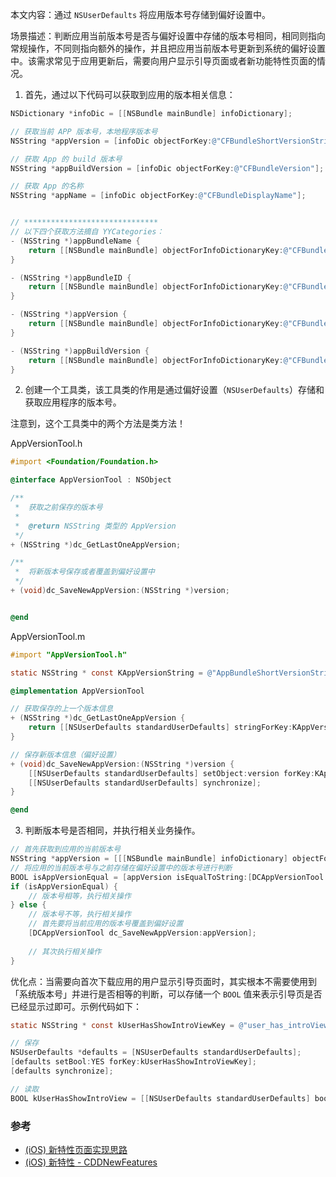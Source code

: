 本文内容：通过 `NSUserDefaults` 将应用版本号存储到偏好设置中。

场景描述：判断应用当前版本号是否与偏好设置中存储的版本号相同，相同则指向常规操作，不同则指向额外的操作，并且把应用当前版本号更新到系统的偏好设置中。该需求常见于应用更新后，需要向用户显示引导页面或者新功能特性页面的情况。

1. 首先，通过以下代码可以获取到应用的版本相关信息：
```objectivec
NSDictionary *infoDic = [[NSBundle mainBundle] infoDictionary];

// 获取当前 APP 版本号，本地程序版本号
NSString *appVersion = [infoDic objectForKey:@"CFBundleShortVersionString"];

// 获取 App 的 build 版本号
NSString *appBuildVersion = [infoDic objectForKey:@"CFBundleVersion"];

// 获取 App 的名称
NSString *appName = [infoDic objectForKey:@"CFBundleDisplayName"];


// ******************************
// 以下四个获取方法摘自 YYCategories：
- (NSString *)appBundleName {
    return [[NSBundle mainBundle] objectForInfoDictionaryKey:@"CFBundleName"];
}

- (NSString *)appBundleID {
    return [[NSBundle mainBundle] objectForInfoDictionaryKey:@"CFBundleIdentifier"];
}

- (NSString *)appVersion {
    return [[NSBundle mainBundle] objectForInfoDictionaryKey:@"CFBundleShortVersionString"];
}

- (NSString *)appBuildVersion {
    return [[NSBundle mainBundle] objectForInfoDictionaryKey:@"CFBundleVersion"];
}
```


2. 创建一个工具类，该工具类的作用是通过偏好设置（`NSUserDefaults`）存储和获取应用程序的版本号。

注意到，这个工具类中的两个方法是类方法！

AppVersionTool.h
```objectivec
#import <Foundation/Foundation.h>

@interface AppVersionTool : NSObject

/**
 *  获取之前保存的版本号
 *
 *  @return NSString 类型的 AppVersion
 */
+ (NSString *)dc_GetLastOneAppVersion;

/**
 *  将新版本号保存或者覆盖到偏好设置中
 */
+ (void)dc_SaveNewAppVersion:(NSString *)version;


@end
```

AppVersionTool.m
```objectivec
#import "AppVersionTool.h"

static NSString * const KAppVersionString = @"AppBundleShortVersionString";

@implementation AppVersionTool

// 获取保存的上一个版本信息
+ (NSString *)dc_GetLastOneAppVersion {
    return [[NSUserDefaults standardUserDefaults] stringForKey:KAppVersionString];
}

// 保存新版本信息（偏好设置）
+ (void)dc_SaveNewAppVersion:(NSString *)version {
    [[NSUserDefaults standardUserDefaults] setObject:version forKey:KAppVersionString];
    [[NSUserDefaults standardUserDefaults] synchronize];
}

@end
```

3. 判断版本号是否相同，并执行相关业务操作。

```objectivec
// 首先获取到应用的当前版本号
NSString *appVersion = [[[NSBundle mainBundle] infoDictionary] objectForKey:@"CFBundleShortVersionString"];
// 将应用的当前版本号与之前存储在偏好设置中的版本号进行判断
BOOL isAppVersionEqual = [appVersion isEqualToString:[DCAppVersionTool dc_GetLastOneAppVersion]];
if (isAppVersionEqual) {
    // 版本号相等，执行相关操作
} else {
    // 版本号不等，执行相关操作
    // 首先要将当前应用的版本号覆盖到偏好设置
    [DCAppVersionTool dc_SaveNewAppVersion:appVersion];
    
    // 其次执行相关操作
}
```


优化点：当需要向首次下载应用的用户显示引导页面时，其实根本不需要使用到「系统版本号」并进行是否相等的判断，可以存储一个 `BOOL` 值来表示引导页是否已经显示过即可。示例代码如下：

```objectivec
static NSString * const kUserHasShowIntroViewKey = @"user_has_introView";

// 保存
NSUserDefaults *defaults = [NSUserDefaults standardUserDefaults];
[defaults setBool:YES forKey:kUserHasShowIntroViewKey];
[defaults synchronize];

// 读取
BOOL kUserHasShowIntroView = [[NSUserDefaults standardUserDefaults] boolForKey:kUserHasShowIntroViewKey];
```


### 参考

* [(iOS) 新特性页面实现思路](https://www.jianshu.com/p/b5b7904ca530)
* [(iOS) 新特性 - CDDNewFeatures](https://www.jianshu.com/p/856cba4f58c5)
